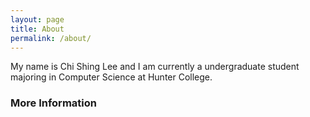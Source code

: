 ```yaml
---
layout: page
title: About
permalink: /about/
---
```


My name is Chi Shing Lee and I am currently a undergraduate student majoring in Computer Science at Hunter College. 

### More Information



